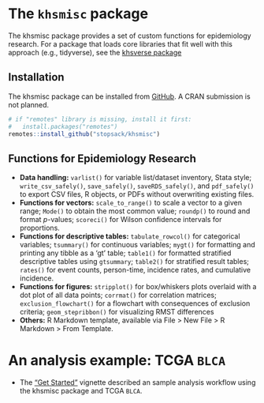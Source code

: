 
<!-- README.md is generated from README.Rmd. Please edit that file -->

# The `khsmisc` package

<!-- badges: start -->
<!-- badges: end -->

The khsmisc package provides a set of custom functions for epidemiology
research. For a package that loads core libraries that fit well with
this approach (e.g., tidyverse), see the [khsverse
package](https://stopsack.github.io/khsverse)

## Installation

The khsmisc package can be installed from
[GitHub](https://github.com/stopsack/khsmisc). A CRAN submission is not
planned.

``` r
# if "remotes" library is missing, install it first:
#   install.packages("remotes")
remotes::install_github("stopsack/khsmisc")
```

## Functions for Epidemiology Research

-   **Data handling:** `varlist()` for variable list/dataset inventory,
    Stata style; `write_csv_safely()`, `save_safely()`,
    `saveRDS_safely()`, and `pdf_safely()` to export CSV files, R
    objects, or PDFs without overwriting existing files.
-   **Functions for vectors:** `scale_to_range()` to scale a vector to a
    given range; `Mode()` to obtain the most common value; `roundp()` to
    round and format *p*-values; `scoreci()` for Wilson confidence
    intervals for proportions.
-   **Functions for descriptive tables:** `tabulate_rowcol()` for
    categorical variables; `tsummary()` for continuous variables;
    `mygt()` for formatting and printing any tibble as a ‘gt’ table;
    `table1()` for formatted stratified descriptive tables using
    `gtsummary`; `table2()` for stratified result tables; `rates()` for
    event counts, person-time, incidence rates, and cumulative
    incidence.
-   **Functions for figures:** `stripplot()` for box/whiskers plots
    overlaid with a dot plot of all data points; `corrmat()` for
    correlation matrices; `exclusion_flowchart()` for a flowchart with
    consequences of exclusion criteria; `geom_stepribbon()` for
    visualizing RMST differences
-   **Others:** R Markdown template, available via File &gt; New
    File &gt; R Markdown &gt; From Template.

# An analysis example: TCGA `BLCA`

-   The [“Get Started”](articles/khsmisc.html) vignette described an
    sample analysis workflow using the khsmisc package and TCGA `BLCA`.
